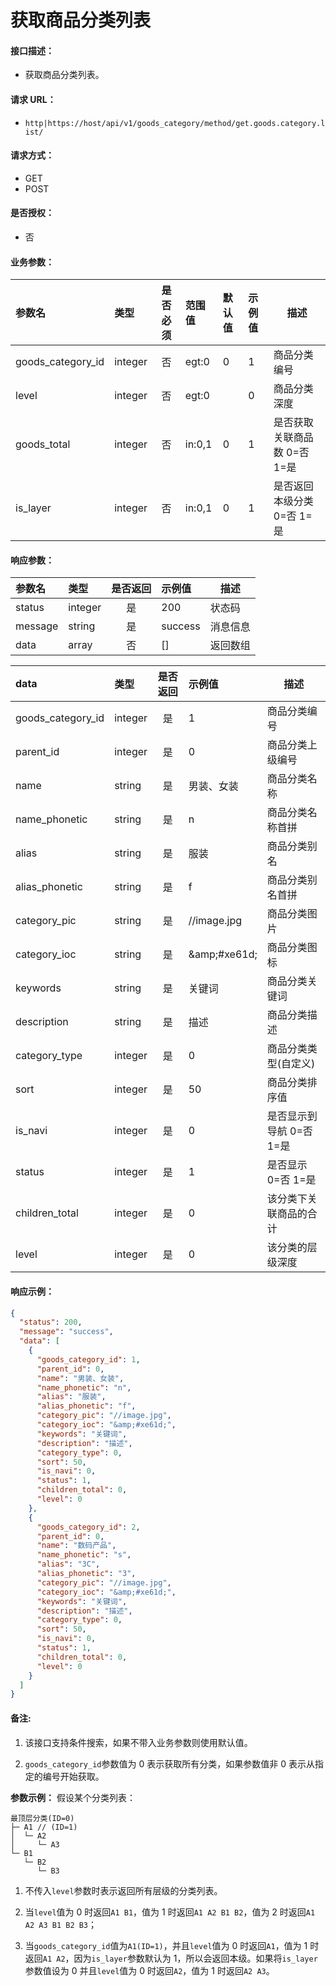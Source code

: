 # 获取商品分类列表

#### 接口描述：
- 获取商品分类列表。

#### 请求 URL：
- `http|https://host/api/v1/goods_category/method/get.goods.category.list/`

#### 请求方式：
- GET
- POST

#### 是否授权：
- 否

#### 业务参数：
|参数名|类型|是否必须|范围值|默认值|示例值|描述|
|:----|:---|:---:|:-----|:-----|:-----|-----|
|goods_category_id |integer |否 |egt:0 |0 |1 |商品分类编号 |
|level |integer |否 |egt:0 | |0 |商品分类深度 |
|goods_total |integer |否 |in:0,1 |0 |1 |是否获取关联商品数 0=否 1=是 |
|is_layer |integer |否 |in:0,1 |0 |1 |是否返回本级分类 0=否 1=是 |

#### 响应参数：
|参数名|类型|是否返回|示例值|描述|
|:-----|:-----|:---:|:-----|-----|
|status |integer |是 |200 |状态码 |
|message |string |是 |success |消息信息 |
|data |array |否 |[] |返回数组 |

|data|类型|是否返回|示例值|描述|
|:-----|:-----|:---:|:-----|-----|
|goods_category_id |integer |是 |1 |商品分类编号 |
|parent_id |integer |是 |0 |商品分类上级编号 |
|name |string |是 |男装、女装 |商品分类名称 |
|name_phonetic |string |是 |n |商品分类名称首拼 |
|alias |string |是 |服装 |商品分类别名 |
|alias_phonetic |string |是 |f |商品分类别名首拼 |
|category_pic |string |是 |//image.jpg |商品分类图片 |
|category_ioc |string |是 |&amp;amp;#xe61d; |商品分类图标 |
|keywords |string |是 |关键词 |商品分类关键词 |
|description |string |是 |描述 |商品分类描述 |
|category_type |integer |是 |0 |商品分类类型(自定义) |
|sort |integer |是 |50 |商品分类排序值 |
|is_navi |integer |是 |0 |是否显示到导航 0=否 1=是|
|status |integer |是 |1 |是否显示 0=否 1=是|
|children_total |integer |是 |0 |该分类下关联商品的合计 |
|level |integer |是 |0 |该分类的层级深度 |

#### 响应示例：
```json
{
  "status": 200,
  "message": "success",
  "data": [
    {
      "goods_category_id": 1,
      "parent_id": 0,
      "name": "男装、女装",
      "name_phonetic": "n",
      "alias": "服装",
      "alias_phonetic": "f",
      "category_pic": "//image.jpg",
      "category_ioc": "&amp;#xe61d;",
      "keywords": "关键词",
      "description": "描述",
      "category_type": 0,
      "sort": 50,
      "is_navi": 0,
      "status": 1,
      "children_total": 0,
      "level": 0
    },
    {
      "goods_category_id": 2,
      "parent_id": 0,
      "name": "数码产品",
      "name_phonetic": "s",
      "alias": "3C",
      "alias_phonetic": "3",
      "category_pic": "//image.jpg",
      "category_ioc": "&amp;#xe61d;",
      "keywords": "关键词",
      "description": "描述",
      "category_type": 0,
      "sort": 50,
      "is_navi": 0,
      "status": 1,
      "children_total": 0,
      "level": 0
    }
  ]
}
```

#### 备注:
1. 该接口支持条件搜索，如果不带入业务参数则使用默认值。

2. `goods_category_id`参数值为 0 表示获取所有分类，如果参数值非 0 表示从指定的编号开始获取。

**参数示例：**
假设某个分类列表：
```
最顶层分类(ID=0)
├─ A1 // (ID=1)
│  └─ A2
│     └─ A3
└─ B1
   └─ B2
      └─ B3
```
1. 不传入`level`参数时表示返回所有层级的分类列表。

2. 当`level`值为 0 时返回`A1 B1`，值为 1 时返回`A1 A2 B1 B2`，值为 2 时返回`A1 A2 A3 B1 B2 B3`；

3. 当`goods_category_id`值为`A1(ID=1)`，并且`level`值为 0 时返回`A1`，值为 1 时返回`A1 A2`，因为`is_layer`参数默认为 1，所以会返回本级。如果将`is_layer`参数值设为 0 并且`level`值为 0 时返回`A2`，值为 1 时返回`A2 A3`。